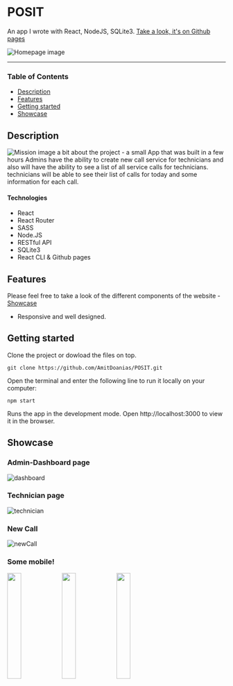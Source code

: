 
# POSIT
An app I wrote with React, NodeJS, SQLite3.
[Take a look, it's on Github pages](https://github.com/AmitDoanias/POSIT "Github pages link")

![Homepage image](src/assets/imgs/home-page.png "Homepage image")
___

### Table of Contents
- [Description](#description)
- [Features](#features)
- [Getting started](#getting-started)
- [Showcase](#showcase)

## Description
![Mission image](src/assets/imgs/mission.png "Mission image")
a bit about the project - a small App that was built in a few hours 
Admins have the ability to create new call service for technicians and also will have the ability to see a list of all service calls for technicians.
technicians will be able to see their list of calls for today and some information for each call.


#### Technologies
- React 
- React Router
- SASS
- Node.JS
- RESTful API
- SQLite3
- React CLI & Github pages

## Features
Please feel free to take a look of the different components of the website - [Showcase](#showcase)

- Responsive and well designed.

## Getting started
Clone the project or dowload the files on top.
```
git clone https://github.com/AmitDoanias/POSIT.git
```
Open the terminal and enter the following line to run it locally on your computer:
```
npm start
```
Runs the app in the development mode.
Open http://localhost:3000 to view it in the browser.

## Showcase

### Admin-Dashboard page
![ dashboard](src/assets/imgs/dashboard.png "dashboard")

### Technician page
![ technician](src/assets/imgs/technician.png "technician")

### New Call
![ newCall](src/assets/imgs/new-call.png "newCall")

### Some mobile!
<img src="src/assets/imgs/home-mobile.png" width="25%" style="float: left;"/><img src="src/assets/imgs/dash-mobile.png" width="25%" style="float: left;"/><img src="src/assets/imgs/new-call-mobile.png" width="25%" style="float: left;"/>
